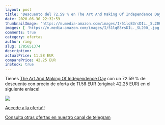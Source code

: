 ```yaml
---
layout: post
title: 'Descuento del 72.59 % en The Art And Making Of Independence Day'
date: 2020-06-30 22:32:59
thumbnailImage: 'https://m.media-amazon.com/images/I/51lqB3rsDIL._SL200_.jpg'
images: [ 'https://m.media-amazon.com/images/I/51lqB3rsDIL._SL200_.jpg' ]
comments: true
category: ofertas
author: ring
slug: 1785651374
description:
actualPrice: 11.58 EUR
comparePrice: 42.25 EUR
inStock: true
---
```


Tienes [The Art And Making Of Independence Day](https://www.amazon.com/dp/1785651374/?tag=redken08-20) con un 72.59 % de descuento con precio de oferta de 11.58 EUR (original: 42.25 EUR) en el siguiente enlace!

[![](https://m.media-amazon.com/images/I/51lqB3rsDIL._SL200_.jpg)](https://www.amazon.com/dp/1785651374/?tag=redken08-20)

[Accede a la oferta!!](https://www.amazon.com/dp/1785651374/?tag=redken08-20)

[Consulta otras ofertas en nuestro canal de telegram](https://t.me/s/ofertas25)
